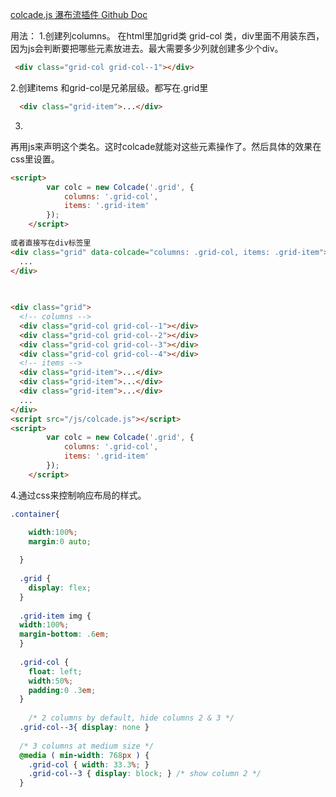 [colcade.js 瀑布流插件 Github Doc](https://github.com/desandro/colcade)

用法：
1.创建列columns。
在html里加grid类 grid-col 类，div里面不用装东西，因为js会判断要把哪些元素放进去。最大需要多少列就创建多少个div。
```html
 <div class="grid-col grid-col--1"></div>
```

2.创建items
和grid-col是兄弟层级。都写在.grid里
```html
  <div class="grid-item">...</div>
```

3.
再用js来声明这个类名。这时colcade就能对这些元素操作了。然后具体的效果在css里设置。
```html
<script>
        var colc = new Colcade('.grid', {
            columns: '.grid-col',
            items: '.grid-item'
        });
    </script>
	
或者直接写在div标签里
<div class="grid" data-colcade="columns: .grid-col, items: .grid-item">
  ...
</div>
	
	
```


```html
<div class="grid">
  <!-- columns -->
  <div class="grid-col grid-col--1"></div>
  <div class="grid-col grid-col--2"></div>
  <div class="grid-col grid-col--3"></div>
  <div class="grid-col grid-col--4"></div>
  <!-- items -->
  <div class="grid-item">...</div>
  <div class="grid-item">...</div>
  <div class="grid-item">...</div>
  ...
</div>
<script src="/js/colcade.js"></script>
<script>
        var colc = new Colcade('.grid', {
            columns: '.grid-col',
            items: '.grid-item'
        });
    </script>


```

4.通过css来控制响应布局的样式。

```css
.container{

	width:100%;
	margin:0 auto;
  
  } 
  
  .grid {
	display: flex;
  }
  
  .grid-item img {
  width:100%;
  margin-bottom: .6em;
  }
  
  .grid-col {
	float: left;
	width:50%;
	padding:0 .3em;
  }
  
    /* 2 columns by default, hide columns 2 & 3 */
  .grid-col--3{ display: none }
  
  /* 3 columns at medium size */
  @media ( min-width: 768px ) {
	.grid-col { width: 33.3%; }
	.grid-col--3 { display: block; } /* show column 2 */
  }

```
